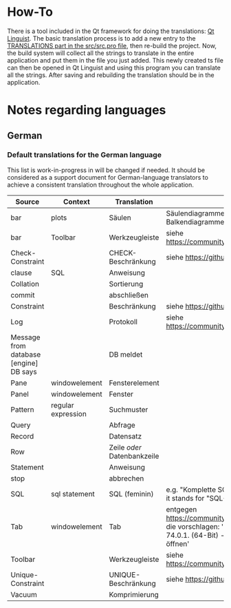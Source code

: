 # How-To

There is a tool included in the Qt framework for doing the translations: [Qt Linguist](http://doc.qt.io/qt-5/qtlinguist-index.html). The basic translation process is to add a new entry to the [TRANSLATIONS part in the src/src.pro file](https://github.com/sqlitebrowser/sqlitebrowser/blob/988f200e12bf56b1a008677d3da1570c9518c2d4/src/src.pro#L170), then re-build the project. Now, the build system will collect all the strings to translate in the entire application and put them in the file you just added. This newly created ts file can then be opened in Qt Linguist and using this program you can translate all the strings. After saving and rebuilding the translation should be in the application.

# Notes regarding languages

## German

### Default translations for the German language

This list is work-in-progress in will be changed if needed. It should be considered as a support document for German-language translators to achieve a consistent translation throughout the whole application.

| Source | Context | Translation | Notes |
|--------|---------|-------------|-------|
| bar | plots| Säulen | Säulendiagramme ordnen die Werte von oben nach unten, Balkendiagramme von rechts nach links |
| bar | Toolbar | Werkzeugleiste | siehe https://community.kde.org/KDE_Localization/de/StandardUebersetzungen |
| Check-Constraint || CHECK-Beschränkung | siehe https://github.com/sqlitebrowser/sqlitebrowser/pull/2193 |
| clause | SQL | Anweisung ||
| Collation || Sortierung ||
| commit || abschließen ||
| Constraint || Beschränkung | siehe https://github.com/sqlitebrowser/sqlitebrowser/pull/2193 |
| Log || Protokoll | siehe https://community.kde.org/KDE_Localization/de/StandardUebersetzungen |
| Message from database [engine]<br>DB says || DB meldet ||
| Pane | windowelement | Fensterelement ||
| Panel | windowelement | Fenster ||
| Pattern | regular expression | Suchmuster ||
| Query || Abfrage ||
| Record || Datensatz ||
| Row || Zeile *oder* Datenbankzeile ||
| Statement || Anweisung ||
| stop || abbrechen ||
| SQL |sql statement| SQL (feminin) | e.g. "Komplette SQL ausführen" instead of "Komplettes SQL ausführen" as it stands for "SQL-Anweisung".|
| Tab | windowelement | Tab|entgegen https://community.kde.org/KDE_Localization/de/StandardUebersetzungen, die vorschlagen: 'Karteikarte' sondern analog Mozilla Firefox Browser - 74.0.1. (64-Bit) - die zum Beispiel übersetzen: 'Strg+T: Neuen Tab öffnen'
| Toolbar || Werkzeugleiste | siehe https://community.kde.org/KDE_Localization/de/StandardUebersetzungen |
| Unique-Constraint || UNIQUE-Beschränkung | siehe https://github.com/sqlitebrowser/sqlitebrowser/pull/2193 |
| Vacuum || Komprimierung ||